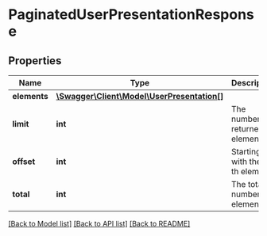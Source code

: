 # PaginatedUserPresentationResponse

## Properties
Name | Type | Description | Notes
------------ | ------------- | ------------- | -------------
**elements** | [**\Swagger\Client\Model\UserPresentation[]**](UserPresentation.md) |  | 
**limit** | **int** | The number of returned elements | 
**offset** | **int** | Starting with the n-th element | 
**total** | **int** | The total number of elements | [optional] 

[[Back to Model list]](../README.md#documentation-for-models) [[Back to API list]](../README.md#documentation-for-api-endpoints) [[Back to README]](../README.md)


